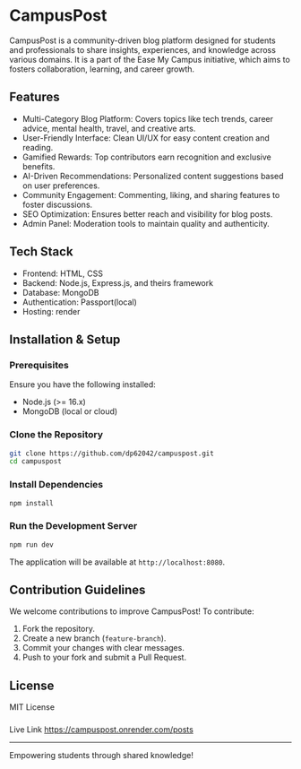 # CampusPost

CampusPost is a community-driven blog platform designed for students and professionals to share insights, experiences, and knowledge across various domains. It is a part of the Ease My Campus initiative, which aims to fosters collaboration, learning, and career growth.

## Features

- Multi-Category Blog Platform: Covers topics like tech trends, career advice, mental health, travel, and creative arts.
- User-Friendly Interface: Clean UI/UX for easy content creation and reading.
- Gamified Rewards: Top contributors earn recognition and exclusive benefits.
- AI-Driven Recommendations: Personalized content suggestions based on user preferences.
- Community Engagement: Commenting, liking, and sharing features to foster discussions.
- SEO Optimization: Ensures better reach and visibility for blog posts.
- Admin Panel: Moderation tools to maintain quality and authenticity.

## Tech Stack

- Frontend: HTML, CSS
- Backend: Node.js, Express.js, and theirs framework 
- Database: MongoDB
- Authentication: Passport(local)
- Hosting: render

## Installation & Setup

### Prerequisites
Ensure you have the following installed:
- Node.js (>= 16.x)
- MongoDB (local or cloud)

### Clone the Repository
```sh
git clone https://github.com/dp62042/campuspost.git
cd campuspost
```

### Install Dependencies
```sh
npm install
```


### Run the Development Server
```sh
npm run dev
```
The application will be available at `http://localhost:8080`.

## Contribution Guidelines
We welcome contributions to improve CampusPost! To contribute:
1. Fork the repository.
2. Create a new branch (`feature-branch`).
3. Commit your changes with clear messages.
4. Push to your fork and submit a Pull Request.

## License
MIT License

###
Live Link
https://campuspost.onrender.com/posts

---
Empowering students through shared knowledge!
